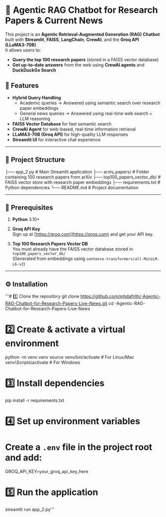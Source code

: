 # 🤖 Agentic RAG Chatbot for Research Papers & Current News

This project is an **Agentic Retrieval-Augmented Generation (RAG) Chatbot** built with **Streamlit**, **FAISS**, **LangChain**, **CrewAI**, and the **Groq API (LLaMA3-70B)**.  
It allows users to:
- **Query the top 100 research papers** (stored in a FAISS vector database)
- **Get up-to-date answers** from the web using **CrewAI agents** and **DuckDuckGo Search**

## 🚀 Features
- **Hybrid Query Handling**  
  - Academic queries → Answered using semantic search over research paper embeddings  
  - General news queries → Answered using real-time web search + LLM reasoning
- **FAISS Vector Database** for fast semantic search
- **CrewAI Agent** for web-based, real-time information retrieval
- **LLaMA3-70B (Groq API)** for high-quality LLM responses
- **Streamlit UI** for interactive chat experience

---

## 📂 Project Structure

├── app_2.py                   # Main Streamlit application
├── arxiv_papers/              # Folder containing 100 research papers from arXiv
├── top100_papers_vector_db/   # FAISS vector store with research paper embeddings
├── requirements.txt           # Python dependencies
└── README.md                  # Project documentation

---

## 🔑 Prerequisites

1. **Python** 3.10+
2. **Groq API Key**  
   Sign up at [https://groq.com](https://groq.com) and get your API key.

3. **Top 100 Research Papers Vector DB**  
   You must already have the FAISS vector database stored in `top100_papers_vector_db/`  
   (Generated from embeddings using `sentence-transformers/all-MiniLM-L6-v2`)

---

## ⚙️ Installation

'''# 1️⃣ Clone the repository
git clone https://github.com/mhdafrith/-Agentic-RAG-Chatbot-for-Research-Papers-Live-News.git
cd -Agentic-RAG-Chatbot-for-Research-Papers-Live-News

# 2️⃣ Create & activate a virtual environment
python -m venv venv
source venv/bin/activate      # For Linux/Mac
venv\Scripts\activate         # For Windows

# 3️⃣ Install dependencies
pip install -r requirements.txt

# 4️⃣ Set up environment variables
# Create a `.env` file in the project root and add:
GROQ_API_KEY=your_groq_api_key_here

# 5️⃣ Run the application
streamlit run app_2.py'''
